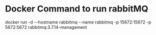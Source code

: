 # Docker Command to run rabbitMQ

docker run -d --hostname rabbitmq --name rabbitmq -p 15672:15672 -p 5672:5672 rabbitmq:3.7.14-management
